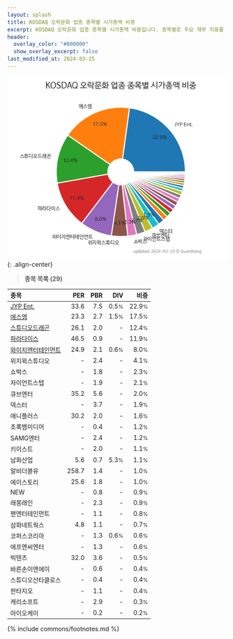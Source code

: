 ```yaml
---
layout: splash
title: KOSDAQ 오락문화 업종 종목별 시가총액 비중
excerpt: KOSDAQ 오락문화 업종 종목별 시가총액 비중입니다. 종목별로 주요 재무 지표를 함께 표시합니다.
header:
  overlay_color: "#800000"
  show_overlay_excerpt: false
last_modified_at: 2024-03-25
---
```



![KOSDAQ 오락문화 업종 종목별 시가총액 비중](/stats/sector/images/kosdaq_업종_오락문화_종목.png){: .align-center}


> **종목 목록 (29)**<a id="list"></a>

| **종목** | **PER** | **PBR** | **DIV** | **비중** |
| :------- | ------: | ------: | ------: | -------: |
| [JYP Ent.](/035900/) | 33.6 | 7.5 | 0.5<small>%</small> | 22.9<small>%</small> |
| [에스엠](/041510/) | 23.3 | 2.7 | 1.5<small>%</small> | 17.5<small>%</small> |
| [스튜디오드래곤](/253450/) | 26.1 | 2.0 | - | 12.4<small>%</small> |
| [파라다이스](/034230/) | 46.5 | 0.9 | - | 11.9<small>%</small> |
| [와이지엔터테인먼트](/122870/) | 24.9 | 2.1 | 0.6<small>%</small> | 8.0<small>%</small> |
| 위지윅스튜디오 | - | 2.4 | - | 4.1<small>%</small> |
| 쇼박스 | - | 1.8 | - | 2.3<small>%</small> |
| 자이언트스텝 | - | 1.9 | - | 2.1<small>%</small> |
| 큐브엔터 | 35.2 | 5.6 | - | 2.0<small>%</small> |
| 덱스터 | - | 3.7 | - | 1.9<small>%</small> |
| 애니플러스 | 30.2 | 2.0 | - | 1.6<small>%</small> |
| 초록뱀미디어 | - | 0.4 | - | 1.2<small>%</small> |
| SAMG엔터 | - | 2.4 | - | 1.2<small>%</small> |
| 키이스트 | - | 2.0 | - | 1.1<small>%</small> |
| 남화산업 | 5.6 | 0.7 | 5.3<small>%</small> | 1.1<small>%</small> |
| 알비더블유 | 258.7 | 1.4 | - | 1.0<small>%</small> |
| 에이스토리 | 25.6 | 1.8 | - | 1.0<small>%</small> |
| NEW | - | 0.8 | - | 0.9<small>%</small> |
| 래몽래인 | - | 2.3 | - | 0.9<small>%</small> |
| 팬엔터테인먼트 | - | 1.1 | - | 0.8<small>%</small> |
| 삼화네트웍스 | 4.8 | 1.1 | - | 0.7<small>%</small> |
| 코퍼스코리아 | - | 1.3 | 0.6<small>%</small> | 0.6<small>%</small> |
| 에프엔씨엔터 | - | 1.3 | - | 0.6<small>%</small> |
| 빅텐츠 | 32.0 | 3.6 | - | 0.5<small>%</small> |
| 바른손이앤에이 | - | 0.6 | - | 0.4<small>%</small> |
| 스튜디오산타클로스 | - | 0.4 | - | 0.4<small>%</small> |
| 판타지오 | - | 1.1 | - | 0.4<small>%</small> |
| 캐리소프트 | - | 2.9 | - | 0.3<small>%</small> |
| 아이오케이 | - | 0.2 | - | 0.2<small>%</small> |

{% include commons/footnotes.md %}